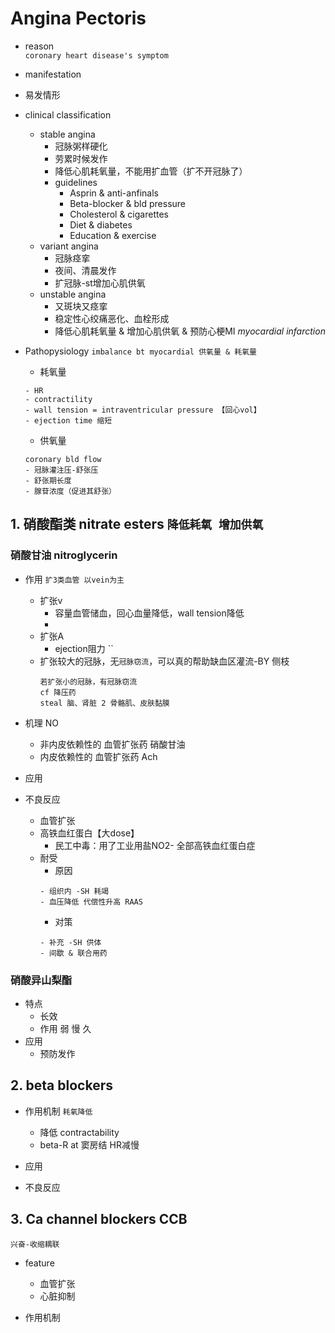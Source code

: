 # Angina Pectoris
- reason  
  `coronary heart disease's symptom`
- manifestation
- 易发情形
- clinical classification
  - stable angina
    - 冠脉粥样硬化
    - 劳累时候发作
    - 降低心肌耗氧量，不能用扩血管（扩不开冠脉了）
    - guidelines
      - Asprin & anti-anfinals
      - Beta-blocker & bld pressure
      - Cholesterol & cigarettes
      - Diet & diabetes
      - Education & exercise
  - variant angina
    - 冠脉痉挛
    - 夜间、清晨发作
    - 扩冠脉-st增加心肌供氧
  - unstable angina 
    - 又斑块又痉挛
    - 稳定性心绞痛恶化、血栓形成
    - 降低心肌耗氧量 & 增加心肌供氧 & 预防心梗MI _myocardial infarction_

- Pathopysiology
  `imbalance bt myocardial 供氧量 & 耗氧量`
  - 耗氧量
  ```
  - HR
  - contractility
  - wall tension = intraventricular pressure 【回心vol】
  - ejection time 缩短
  ```
  - 供氧量
  ```
  coronary bld flow
  - 冠脉灌注压-舒张压
  - 舒张期长度
  - 腺苷浓度（促进其舒张）
  ```

## 1. 硝酸酯类 nitrate esters  `降低耗氧 增加供氧`
### 硝酸甘油 nitroglycerin
- 作用  `扩3类血管 以vein为主`
  - 扩张v
    - 容量血管储血，回心血量降低，wall tension降低
    - 
  - 扩张A
    - ejection阻力
    ``
  - 扩张较大的冠脉，无`冠脉窃流`，可以真的帮助缺血区灌流-BY 侧枝
    ```
    若扩张小的冠脉，有冠脉窃流
    cf 降压药 
    steal 脑、肾脏 2 骨骼肌、皮肤黏膜
    ```
- 机理  NO 
  - 非内皮依赖性的 血管扩张药 硝酸甘油
  - 内皮依赖性的 血管扩张药   Ach

- 应用
  
- 不良反应
  - 血管扩张
  - 高铁血红蛋白【大dose】
    - 民工中毒：用了工业用盐NO2- 全部高铁血红蛋白症
  - 耐受
    - 原因
    ```
    - 组织内 -SH 耗竭
    - 血压降低 代偿性升高 RAAS
    ```
    - 对策
    ```
    - 补充 -SH 供体
    - 间歇 & 联合用药
    ```

### 硝酸异山梨酯 
- 特点
  - 长效
  - 作用 弱 慢 久
- 应用
  - 预防发作    

## 2. beta blockers
- 作用机制 `耗氧降低`
  - 降低 contractability
  - beta-R at 窦房结 HR减慢

- 应用

- 不良反应    



## 3. Ca channel blockers CCB
`兴奋-收缩耦联`
- feature
  - 血管扩张
  - 心脏抑制

- 作用机制

















